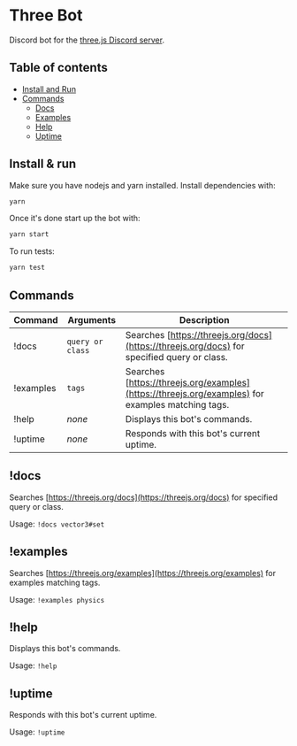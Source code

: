 # Three Bot

Discord bot for the [three.js Discord server](https://discord.gg/HF4UdyF).

## Table of contents

- [Install and Run](#install--run)
- [Commands](#commands)
  - [Docs](#docs)
  - [Examples](#examples)
  - [Help](#help)
  - [Uptime](#uptime)

## Install & run

Make sure you have nodejs and yarn installed. Install dependencies with:

```bash
yarn
```

Once it's done start up the bot with:

```bash
yarn start
```

To run tests:

```bash
yarn test
```

## Commands

| Command   | Arguments        | Description                                                                                       |
| --------- | ---------------- | ------------------------------------------------------------------------------------------------- |
| !docs     | `query or class` | Searches [https://threejs.org/docs](https://threejs.org/docs) for specified query or class.       |
| !examples | `tags`           | Searches [https://threejs.org/examples](https://threejs.org/examples) for examples matching tags. |
| !help     | _none_           | Displays this bot's commands.                                                                     |
| !uptime   | _none_           | Responds with this bot's current uptime.                                                          |

## !docs

Searches [https://threejs.org/docs](https://threejs.org/docs) for specified query or class.

Usage: `!docs vector3#set`

## !examples

Searches [https://threejs.org/examples](https://threejs.org/examples) for examples matching tags.

Usage: `!examples physics`

## !help

Displays this bot's commands.

Usage: `!help`

## !uptime

Responds with this bot's current uptime.

Usage: `!uptime`
